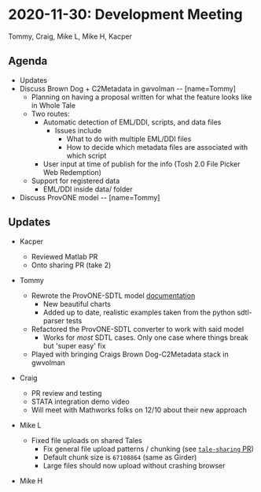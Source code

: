 2020-11-30: Development Meeting
===============================

Tommy, Craig, Mike L, Mike H, Kacper

Agenda
------
* Updates
* Discuss Brown Dog + C2Metadata in gwvolman -- [name=Tommy]
    * Planning on having a proposal written for what the feature looks like in Whole Tale
    * Two routes:
        * Automatic detection of EML/DDI, scripts, and data files
            * Issues include
                * What to do with multiple EML/DDI files
                * How to decide which metadata files are associated with which script
        * User input at time of publish for the info (Tosh 2.0 File Picker Web Redemption)
    * Support for registered data
        * EML/DDI inside data/ folder
* Discuss ProvONE model -- [name=Tommy]

Updates
-------

* Kacper
    * Reviewed Matlab PR
    * Onto sharing PR (take 2)
 
* Tommy
    * Rewrote the ProvONE-SDTL model [documentation](https://github.com/ThomasThelen/sdtl-provone)
        * New beautiful charts
        * Added up to date, realistic examples taken from the python sdtl-parser tests
    * Refactored the ProvONE-SDTL converter to work with said model
        * Works for _most_ SDTL cases. Only one case where things break but 'super easy' fix
    * Played with bringing Craigs Brown Dog-C2Metadata stack in gwvolman

* Craig
    * PR review and testing 
    * STATA integration demo video
    * Will meet with Mathworks folks on 12/10 about their new approach

* Mike L
    * Fixed file uploads on shared Tales
        * Fix general file upload patterns / chunking (see [`tale-sharing` PR](https://github.com/whole-tale/ngx-dashboard/pull/16#issuecomment-732728697))
        * Default chunk size is `67108864` (same as Girder)
        * Large files should now upload without crashing browser

* Mike H
